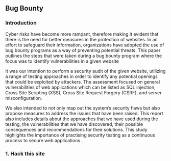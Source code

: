 ## Bug Bounty
 ### Introduction

Cyber risks have become more rampant, therefore making it evident that there is the need for better measures in the protection of websites. In an effort to safeguard their information, organizations have adopted the use of bug bounty programs as a way of preventing potential threats. This paper outlines the steps that were taken during a bug bounty program where the focus was to identify vulnerabilities in a given website

It was our intention to perform a security audit of the given website, utilizing a range of testing approaches in order to identify any potential openings that could be exploited by attackers. The assessment focused on general vulnerabilities of web applications which can be listed as SQL injection, Cross Site Scripting (XSS), Cross Site Request Forgery (CSRF), and server misconfiguration.

We also intended to not only map out the system’s security flaws but also propose measures to address the issues that have been raised. This report also includes details about the approaches that we have used during the testing, the vulnerabilities that we have discovered, their possible consequences and recommendations for their solutions. This study highlights the importance of practising security testing as a continuous process to secure web applications .

### 1. Hack this site




